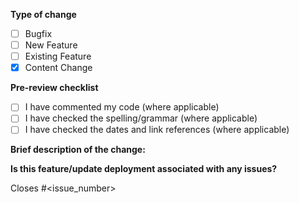 **Type of change**

- [ ] Bugfix
- [ ] New Feature
- [ ] Existing Feature
- [X] Content Change

**Pre-review checklist**

- [ ] I have commented my code (where applicable)
- [ ] I have checked the spelling/grammar (where applicable)
- [ ] I have checked the dates and link references (where applicable)

**Brief description of the change:**



**Is this feature/update deployment associated with any issues?**

Closes #<issue_number>
